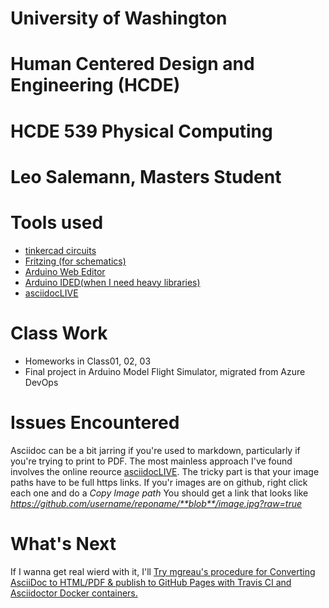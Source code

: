 # University of Washington
# Human Centered Design and Engineering (HCDE)
# HCDE 539 Physical Computing
# Leo Salemann, Masters Student

# Tools used
- [tinkercad circuits](https://www.tinkercad.com/#/dashboard?type=circuits)
- [Fritzing (for schematics)](http://fritzing.org/home/)
- [Arduino Web Editor](https://create.arduino.cc/)
- [Arduino IDED(when I need heavy libraries)](https://www.arduino.cc/en/Main/Software)
- [asciidocLIVE](https://asciidoclive.com)

# Class Work
- Homeworks in Class01, 02, 03
- Final project in Arduino Model Flight Simulator, migrated from Azure DevOps

# Issues Encountered
Asciidoc can be a bit jarring if you're used to markdown, particularly if you're trying to print to PDF.  The most mainless approach I've found involves the online reource [asciidocLIVE](https://asciidoclive.com).  The tricky part is that your image paths have to be full https links.  If you'r images are on github, right click each one and do a _Copy Image path_ You should get a link that looks like _https://github.com/username/reponame/**blob**/image.jpg?raw=true_

# What's Next
If I wanna get real wierd with it, I'll [Try mgreau's procedure for Converting AsciiDoc to HTML/PDF & publish to GitHub Pages with Travis CI and Asciidoctor Docker containers.](http://mgreau.com/posts/2016/03/28/asciidoc-to-gh-pages-with-travis-ci-docker-asciidoctor.html)
